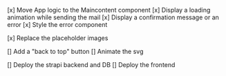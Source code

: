 [x]  Move App logic to the Maincontent component
[x]  Display a loading animation while sending the mail
[x]  Display a confirmation message or an error
[x]  Style the error component

[x]  Replace the placeholder images

[]  Add a "back to top" button
[]  Animate the svg

[]  Deploy the strapi backend and DB
[]  Deploy the frontend